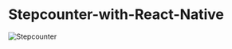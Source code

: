 # Stepcounter-with-React-Native
![Stepcounter](https://user-images.githubusercontent.com/86749241/182240980-d8556ca7-fd81-46cc-a644-80a2076c3d82.jpeg)
